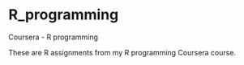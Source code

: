 # R_programming
Coursera - R programming

These are R assignments from my R programming Coursera course.
